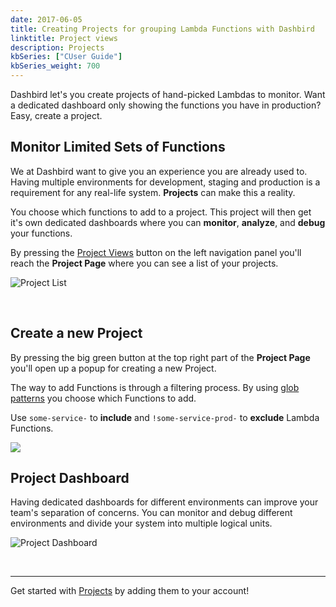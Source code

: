 ```yaml
---
date: 2017-06-05
title: Creating Projects for grouping Lambda Functions with Dashbird
linktitle: Project views
description: Projects
kbSeries: ["CUser Guide"]
kbSeries_weight: 700
---
```


Dashbird let's you create projects of hand-picked Lambdas to monitor. Want a dedicated dashboard only showing the functions you have in production? Easy, create a project.

## Monitor Limited Sets of Functions
We at Dashbird want to give you an experience you are already used to. Having multiple environments for development, staging and production is a requirement for any real-life system. **Projects** can make this a reality. 

You choose which functions to add to a project. This project will then get it's own dedicated dashboards where you can **monitor**, **analyze**, and **debug** your functions.

By pressing the [Project Views](https://app.dashbird.io/projects) button on the left navigation panel you'll reach the **Project Page** where you can see a list of your projects.

![Project List](/images/docs/project-list.png)

<br>

## Create a new Project
<div class="row">
    <div class="col-md-6 col-sm-12 col-xs-12 text-md-left pt-3">
        <p class="lato">By pressing the big green button at the top right part of the <b>Project Page</b> you'll open up a popup for creating a new Project.</p>
        <p class="lato">The way to add Functions is through a filtering process. By using <a href="https://en.wikipedia.org/wiki/Glob_(programming)">glob patterns</a> you choose which Functions to add.</p>
        <p>Use <code>some-service-</code> to <b>include</b> and <code>!some-service-prod-</code> to <b>exclude</b> Lambda Functions.</p>
    </div>
    <div class="col-md-6 col-sm-12 col-xs-12 imgs-fluid">
        <img src='/images/docs/create-project.png'>
    </div>
</div>


## Project Dashboard
Having dedicated dashboards for different environments can improve your team's separation of concerns. You can monitor and debug different environments and divide your system into multiple logical units.

![Project Dashboard](/images/docs/project-view.png)

<br>

---

Get started with [Projects](https://app.dashbird.io/projects) by adding them to your account!
